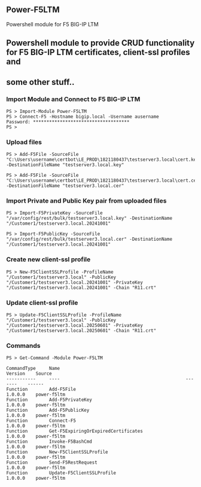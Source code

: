 ## Power-F5LTM
Powershell module for F5 BIG-IP LTM
## Powershell module to provide CRUD functionality for F5 BIG-IP LTM certificates, client-ssl profiles and 
## some other stuff..
### Import Module and Connect to F5 BIG-IP LTM
```
PS > Import-Module Power-F5LTM
PS > Connect-F5 -Hostname bigip.local -Username ausername
Password: ************************************
PS >
```
### Upload files
```
PS > Add-F5File -SourceFile "C:\Users\username\certbot\LE_PROD\1821180437\testserver3.local\cert.key" -DestinationFileName "testserver3.local.key"

PS > Add-F5File -SourceFile "C:\Users\username\certbot\LE_PROD\1821180437\testserver3.local\cert.cer" -DestinationFileName "testserver3.local.cer"
```
### Import Private and Public Key pair from uploaded files
```
PS > Import-F5PrivateKey -SourceFile "/var/config/rest/bulk/testserver3.local.key" -DestinationName "/Customer1/testserver3.local.20241001"

PS > Import-F5PublicKey -SourceFile "/var/config/rest/bulk/testserver3.local.cer" -DestinationName "/Customer1/testserver3.local.20241001"
```
### Create new client-ssl profile
```
PS > New-F5ClientSSLProfile -ProfileName "/Customer1/testserver3.local" -PublicKey "/Customer1/testserver3.local.20241001" -PrivateKey "/Customer1/testserver3.local.20241001" -Chain "R11.crt" 
```
### Update client-ssl profile
```
PS > Update-F5ClientSSLProfile -ProfileName "/Customer1/testserver3.local" -PublicKey "/Customer1/testserver3.local.20250601" -PrivateKey "/Customer1/testserver3.local.20250601" -Chain "R11.crt"
```
### Commands
```
PS > Get-Command -Module Power-F5LTM

CommandType     Name                                               Version    Source
-----------     ----                                               -------    ------
Function        Add-F5File                                         1.0.0.0    power-f5ltm
Function        Add-F5PrivateKey                                   1.0.0.0    power-f5ltm
Function        Add-F5PublicKey                                    1.0.0.0    power-f5ltm
Function        Connect-F5                                         1.0.0.0    power-f5ltm
Function        Get-F5ExpiringOrExpiredCertificates                1.0.0.0    power-f5ltm
Function        Invoke-F5BashCmd                                   1.0.0.0    power-f5ltm
Function        New-F5ClientSSLProfile                             1.0.0.0    power-f5ltm
Function        Send-F5RestRequest                                 1.0.0.0    power-f5ltm
Function        Update-F5ClientSSLProfile                          1.0.0.0    power-f5ltm
```
